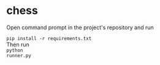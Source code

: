 # chess
Open command prompt in the project's repository and run <br>
<code> pip install -r requirements.txt </code>
<br> Then run
<br> <code>python runner.py</code>
